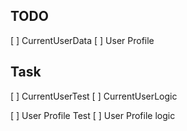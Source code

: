 ## TODO
[ ] CurrentUserData
[ ] User Profile

## Task
[ ] CurrentUserTest
[ ] CurrentUserLogic

[ ] User Profile Test
[ ] User Profile logic